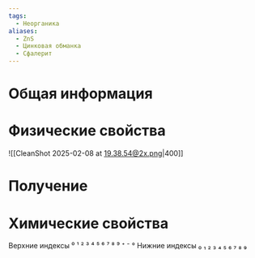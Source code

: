 ```yaml
---
tags:
  - Неорганика
aliases:
  - ZnS
  - Цинковая обманка
  - Сфалерит
---
```

# Общая информация
# Физические свойства
![[CleanShot 2025-02-08 at 19.38.54@2x.png|400]]
# Получение
# Химические свойства

Верхние индексы ⁰ ¹ ² ³ ⁴ ⁵ ⁶ ⁷ ⁸ ⁹ ⁺ ⁻ °
Нижние индексы ₀ ₁ ₂ ₃ ₄ ₅ ₆ ₇ ₈ ₉ 